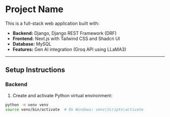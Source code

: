 # Project Name

This is a full-stack web application built with:

- **Backend:** Django, Django REST Framework (DRF)
- **Frontend:** Next.js with Tailwind CSS and Shadcn UI
- **Database:** MySQL
- **Features:** Gen AI integration (Groq API using LLaMA3)

---

## Setup Instructions

### Backend

1. Create and activate Python virtual environment:

```bash
python -m venv venv
source venv/bin/activate  # On Windows: venv\Scripts\activate
